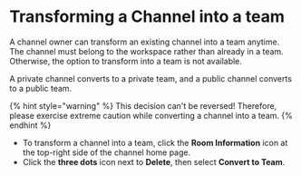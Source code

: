 # Transforming a Channel into a team

A channel owner can transform an existing channel into a team anytime. The channel must belong to the workspace rather than already in a team. Otherwise, the option to transform into a team is not available.

A private channel converts to a private team, and a public channel converts to a public team.

{% hint style="warning" %}
This decision can't be reversed! Therefore, please exercise extreme caution while converting a channel into a team.
{% endhint %}

* To transform a channel into a team, click the **Room Information** icon at the top-right side of the channel home page.
* Click the **three dots** icon next to **Delete**, then select **Convert to Team**.
